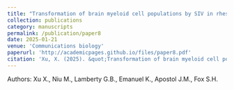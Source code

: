 ```yaml
---
title: "Transformation of brain myeloid cell populations by SIV in rhesus macaques revealed by multiomics"
collection: publications
category: manuscripts
permalink: /publication/paper8
date: 2025-01-21
venue: 'Communications biology'
paperurl: 'http://academicpages.github.io/files/paper8.pdf'
citation: 'Xu, X. (2025). &quot;Transformation of brain myeloid cell populations by SIV in rhesus macaques revealed by multiomics.&quot; <i>Commun Biol</i>. 8, 100.'
---
```


Authors: Xu X., Niu M., Lamberty G.B., Emanuel K., Apostol J.M., Fox S.H.
